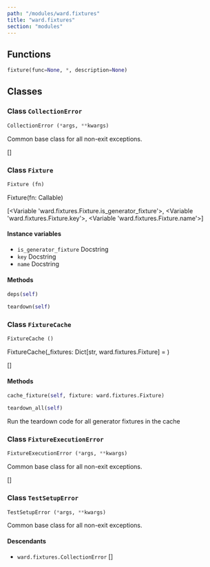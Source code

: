 ```yaml
---
path: "/modules/ward.fixtures"
title: "ward.fixtures"
section: "modules"
---
```


## Functions

```python
fixture(func=None, *, description=None)
```

## Classes

### Class `CollectionError`

```python
CollectionError (*args, **kwargs)
```

Common base class for all non-exit exceptions.

[]

### Class `Fixture`

```python
Fixture (fn)
```

Fixture(fn: Callable)

[<Variable 'ward.fixtures.Fixture.is_generator_fixture'>, <Variable 'ward.fixtures.Fixture.key'>, <Variable 'ward.fixtures.Fixture.name'>]

#### Instance variables

* `is_generator_fixture` Docstring 
* `key` Docstring 
* `name` Docstring 

#### Methods

```python
deps(self)
```

```python
teardown(self)
```

### Class `FixtureCache`

```python
FixtureCache ()
```

FixtureCache(_fixtures: Dict[str, ward.fixtures.Fixture] = <factory>)

[]

#### Methods

```python
cache_fixture(self, fixture: ward.fixtures.Fixture)
```

```python
teardown_all(self)
```
Run the teardown code for all generator fixtures in the cache

### Class `FixtureExecutionError`

```python
FixtureExecutionError (*args, **kwargs)
```

Common base class for all non-exit exceptions.

[]

### Class `TestSetupError`

```python
TestSetupError (*args, **kwargs)
```

Common base class for all non-exit exceptions.

#### Descendants

* `ward.fixtures.CollectionError`
[]